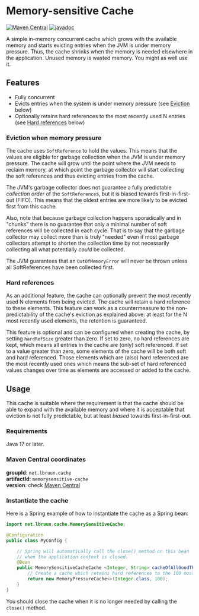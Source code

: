 # Memory-sensitive Cache
[![Maven Central](https://maven-badges.herokuapp.com/maven-central/net.lbruun.cache/memorysensitive-cache/badge.svg)](https://maven-badges.herokuapp.com/maven-central/net.lbruun.cache/memorysensitive-cache)
[![javadoc](https://javadoc.io/badge2/net.lbruun.cache/memorysensitive-cache/javadoc.svg)](https://javadoc.io/doc/net.lbruun.cache/memorysensitive-cache)

A simple in-memory concurrent cache which grows with the available memory and starts evicting
entries when the JVM is under memory pressure. Thus, the cache shrinks when the memory is needed
elsewhere in the application. Unused memory is wasted memory. You might as well use it.

## Features

- Fully concurrent
- Evicts entries when the system is under memory pressure (see [Eviction](#eviction) below)
- Optionally retains hard references to the most recently used N entries (see [Hard references](#hard-references) below)

### Eviction when memory pressure

The cache uses `SoftReference` to hold the values. This means that the values are eligible for
garbage collection when the JVM is under memory pressure. The cache will grow until the point
where the JVM needs to reclaim memory, at which point the garbage collector will start
collecting the soft references and thus evicting entries from the cache.

The JVM's garbage collector does not guarantee a fully predictable _collection order_ of the
`SoftReference`s, but it is biased towards first-in-first-out (FIFO). This means that the oldest entries
are more likely to be evicted first from this cache.

Also, note that because garbage collection happens
sporadically and in "chunks" there is no guarantee that only a minimal number of soft references
will be collected in each cycle. That is to say that the garbage collector may collect more than
is truly "needed" even if most garbage collectors attempt to shorten the collection time by not
necessarily collecting all what potentially _could_ be collected.

The JVM guarantees that an `OutOfMemoryError` will never be thrown unless all SoftReferences have been
collected first. 


### Hard references

As an additional feature, the cache can optionally prevent the most recently used N elements from being
evicted. The cache will retain a hard reference to these elements. This feature can work as a
countermeasure to the non-predictability of the cache's eviction as explained above: at least for
the N most recently used elements, the retention is guaranteed.

This feature is optional and can be configured when creating the cache, by setting `hardRefSize`
greater than zero. If set to zero, no hard references are kept, which means all entries in the
cache are (only) soft referenced. If set to a value greater than zero, some elements of the cache
will be both soft and hard referenced. Those elements which are (also) hard referenced are the most
recently used ones which means the sub-set of hard referenced values changes over time as elements 
are accessed or added to the cache.


## Usage

This cache is suitable where the requirement is that the cache should be able to expand with
the available memory and where it is acceptable that eviction is not fully predictable, but
at least _biased_ towards first-in-first-out.

### Requirements
Java 17 or later.


### Maven Central coordinates

**groupId**: `net.lbruun.cache` \
**artifactId**: `memorysensitive-cache` \
**version**: check [Maven Central](https://search.maven.org/artifact/net.lbruun.cache/memorysensitive-cache)



### Instantiate the cache

Here is a Spring example of how to instantiate the cache as a Spring bean:

```java
import net.lbruun.cache.MemorySensitiveCache;

@Configuration
public class MyConfig {

    // Spring will automatically call the close() method on this bean 
    // when the application context is closed.
    @Bean
    public MemorySensitiveCacheCache <Integer, String> cacheOfAllGoodThings() {
        // Create a cache which retains hard references to the 100 most recently used entries
        return new MemoryPressureCache<>(Integer.class, 100);
    }
}
```

You should close the cache when it is no longer needed by calling the `close()` method. 
